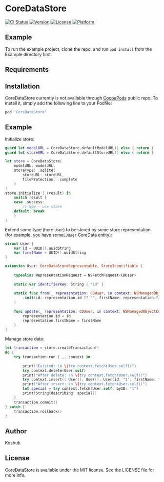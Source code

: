 # CoreDataStore

[![CI Status](https://img.shields.io/travis/Koshub/CoreDataStore.svg?style=flat)](https://travis-ci.org/Koshub/CoreDataStore)
[![Version](https://img.shields.io/cocoapods/v/CoreDataStore.svg?style=flat)](https://cocoapods.org/pods/CoreDataStore)
[![License](https://img.shields.io/cocoapods/l/CoreDataStore.svg?style=flat)](https://cocoapods.org/pods/CoreDataStore)
[![Platform](https://img.shields.io/cocoapods/p/CoreDataStore.svg?style=flat)](https://cocoapods.org/pods/CoreDataStore)

## Example

To run the example project, clone the repo, and run `pod install` from the Example directory first.

## Requirements

## Installation

CoreDataStore currently is not available through [CocoaPods](https://cocoapods.org) public repo. To install
it, simply add the following line to your Podfile:

```ruby
pod 'CoreDataStore'
```

## Example

Initialize store:
```Swift
guard let modelURL = CoreDataStore.defaultModelURL() else { return }
guard let storeURL = CoreDataStore.defaultStoreURL() else { return }

let store = CoreDataStore(
    modelURL: modelURL,
    storeType: .sqlite(
        storeURL: storeURL,
        fileProtection: .complete
    )
)
store.initialize { (result) in
    switch result {
    case .success:
        // Now - use store
    default: break
    }
}
```
Extend some type (here `User`) to be stored by some store representation (for example, you have some`CDUser` CoreData entity):
```Swift
struct User {
    var id = UUID().uuidString
    var firstName = UUID().uuidString
}

extension User: CoreDataStoreRepresentable, StoreIdentifiable {
    
    typealias RepresentationRequest = NSFetchRequest<CDUser>
    
    static var identifierKey: String { "id" }
    
    static func from(_ representation: CDUser, in context: NSManagedObjectContext) throws -> User {
        .init(id: representation.id ?? "", firstName: representation.firstName ?? "")
    }
    
    func update(_ representation: CDUser, in context: NSManagedObjectContext) throws {
        representation.id = id
        representation.firstName = firstName
    }
}
```
Manage store data:
```Swift
let transaction = store.createTransaction()
do {
    try transaction.run { _, context in
        
        print("Existed: \n \(try context.fetch(User.self))")
        try context.delete(User.self)
        print("After delete: \n \(try context.fetch(User.self))")
        try context.insert([ User(), User(), User(id: "1", firstName: "Special") ])
        print("After insert: \n \(try context.fetch(User.self))")
        let special = try context.fetch(User.self, byID: "1")
        print(String(describing: special))
    }
    transaction.commit()
} catch {
    transaction.rollback()
}
```

## Author

Koshub

## License

CoreDataStore is available under the MIT license. See the LICENSE file for more info.
